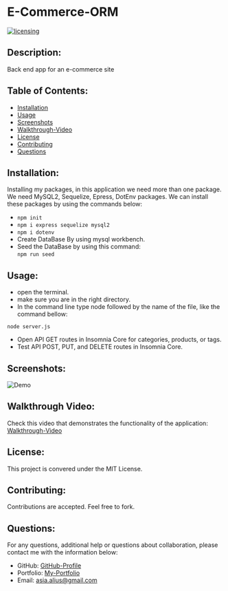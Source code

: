 # E-Commerce-ORM
[![licensing](https://img.shields.io/badge/license-MIT-brightgreen)](https://docs.github.com/en/github/creating-cloning-and-archiving-repositories/licensing-a-repository#searching-github-by-license-type)

## Description:
Back end  app for an e-commerce site

## Table of Contents:
  * [Installation](#installation)
  * [Usage](#usage)
  * [Screenshots](#screenshots)
  * [Walkthrough-Video](#walkthrough-video)
  * [License](#license)
  * [Contributing](#contributing)
  * [Questions](#questions)

## Installation:
Installing my packages, in this application we need more than one package. We need MySQL2, Sequelize, Epress, DotEnv packages. We can install these packages by using the commands below:
* ``` npm init ```
* ``` npm i express sequelize mysql2 ```
* ``` npm i dotenv ```
* Create DataBase By using mysql workbench.
* Seed the DataBase by using this command:<br />
``` npm run seed ```


## Usage:
  * open the terminal.
  * make sure you are in the right directory.
  * In the command line type node followed by the name of the file, like the command bellow:<br />
  ```
  node server.js
  ```
  * Open API GET routes in Insomnia Core for categories, products, or tags.
  * Test API POST, PUT, and DELETE routes in Insomnia Core.
## Screenshots: 
![Demo](./images/eCommerce.gif)



## Walkthrough Video:
  Check this video that demonstrates the functionality of the application:<br />
   [Walkthrough-Video](https://drive.google.com/file/d/1qjrfph_VQ23zEQ8HWJVIqRc57Q4CyMyZ/view?usp=sharing)

## License:
  This project is convered under the MIT License.

## Contributing:
  Contributions are accepted. Feel free to fork.
 

## Questions:
  For any questions, additional help or questions about collaboration, please contact me with the information below:
 
  * GitHub: [GitHub-Profile](https://github.com/asia-codeing)
  * Portfolio: [My-Portfolio](https://asia-codeing.github.io/my-Portfolio/)
  * Email: asia.alius@gmail.com